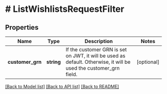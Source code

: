 # # ListWishlistsRequestFilter


## Properties 


Name | Type | Description | Notes
------------ | ------------- | ------------- | -------------
**customer_grn**| **string** | If the customer GRN is set on JWT, it will be used as default. Otherwise, it will be used the customer_grn field.  | [optional]


[[Back to Model list]](../../README.md#models) [[Back to API list]](../../README.md#endpoints) [[Back to README]](../../README.md)


